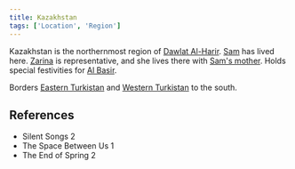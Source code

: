 ```yaml
---
title: Kazakhstan
tags: ['Location', 'Region']
---
```

Kazakhstan is the northernmost region of [Dawlat Al-Harir](/_wiki/dawlat-al-harir.md). [Sam](/_wiki/sam.md) has lived here. [Zarina](/_wiki/zarina.md) is representative, and she lives there with [Sam's mother](/_wiki/sams-mother.md). Holds special festivities for [Al Basir](/_wiki/al-basir.md).

Borders [Eastern Turkistan](/_wiki/eastern-turkistan.md) and [Western Turkistan](/_wiki/western-turkistan.md) to the south.

## References
- Silent Songs 2
- The Space Between Us 1
- The End of Spring 2
